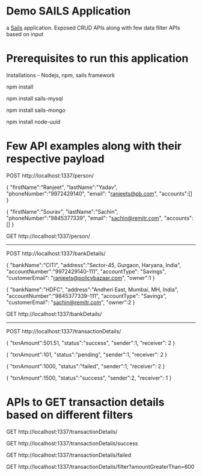 # Demo SAILS Application

a [Sails](http://sailsjs.org) application. Exposed CRUD APIs along with few data filter APIs based on input

# Prerequisites to run this application

Installations - Nodejs, npm, sails framework


npm install


npm install sails-mysql


npm install sails-mongo


npm install node-uuid



# Few API examples along with their respective payload

POST http://localhost:1337/person/


{
  "firstName":"Ranjeet",
  "lastName":"Yadav",
  "phoneNumber":"9972429140",
  "email": "ranjeets@pb.com",
  "accounts":[]
}


{
  "firstName":"Sourav",
  "lastName":"Sachin",
  "phoneNumber":"9845377339",
  "email": "sachin@remitr.com",
  "accounts":[]
}


GET http://localhost:1337/person/


--------------------------------------------------------


POST http://localhost:1337/bankDetails/


{
  "bankName":"CITI",
  "address":"Sector-45, Gurgaon, Haryana, India",
  "accountNumber":"9972429140-111",
  "accountType": "Savings",
  "customerEmail": "ranjeets@policybazaar.com",
  "owner":1
}


{
  "bankName":"HDFC",
  "address":"Andheri East, Mumbai, MH, India",
  "accountNumber":"9845377339-111",
  "accountType": "Savings",
  "customerEmail": "sachin@remitr.com",
  "owner":2
}


GET http://localhost:1337/bankDetails/


--------------------------------------------------------


POST http://localhost:1337/transactionDetails/


{
  "txnAmount":501.51,
  "status":"success",
  "sender":1,
  "receiver": 2
}


{
  "txnAmount":101,
  "status":"pending",
  "sender":1,
  "receiver": 2
}


{
  "txnAmount":1000,
  "status":"failed",
  "sender":1,
  "receiver": 2
}


{
  "txnAmount":1500,
  "status":"success",
  "sender":2,
  "receiver": 1
}


# APIs to GET transaction details based on different filters


GET http://localhost:1337/transactionDetails/


GET http://localhost:1337/transactionDetails/success


GET http://localhost:1337/transactionDetails/failed


GET http://localhost:1337/transactionDetails/filter?amountGreaterThan=600




